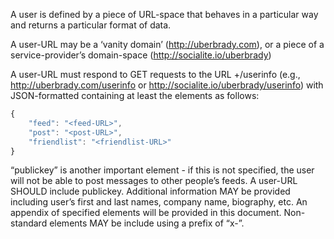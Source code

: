 A user is defined by a piece of URL-space that behaves in a particular way and returns a particular format of data.

A user-URL may be a ‘vanity domain’ (http://uberbrady.com), or a piece of a service-provider’s domain-space (http://socialite.io/uberbrady)

A user-URL must respond to GET requests to the URL <user-URL>+/userinfo (e.g., http://uberbrady.com/userinfo or http://socialite.io/uberbrady/userinfo) with JSON-formatted containing at least the elements as follows:
```js
{
	"feed": "<feed-URL>",
	"post": "<post-URL>",
	"friendlist": "<friendlist-URL>"
}
```
“publickey” is another important element - if this is not specified, the user will not be able to post messages to other people’s feeds. A user-URL SHOULD include publickey.
Additional information MAY be provided including user’s first and last names, company name, biography, etc. An appendix of specified elements will be provided in this document. Non-standard elements MAY be include using a prefix of “x-”.
